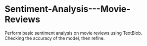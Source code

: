 # Sentiment-Analysis---Movie-Reviews
Perform basic sentiment analysis on movie reviews using TextBlob.  Checking the accuracy of the model, then refine.
